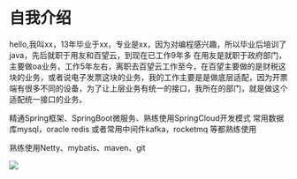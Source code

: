 # 自我介绍

hello,我叫xx，13年毕业于xx，专业是xx，因为对编程感兴趣，所以毕业后培训了java，先后就职于用友和百望云，到现在已工作9年多
在用友是就职于政府部门，主要做oa业务，工作5年左右，离职去百望云工作至今，在百望主要做的是财税这块的业务，或者说电子发票这块的业务，我的工作主要是是做底层适配，因为开票端有很多不同的设备，为了让上层业务有统一的接口，我所在的部门，就是做这个适配统一接口的业务。

精通Spring框架、SpringBoot微服务、熟练使用SpringCloud开发模式
常用数据库mysql，oracle redis
或者常用中间件kafka，rocketmq
等都熟练使用

熟练使用Netty、mybatis、maven、git



![](https://p.ipic.vip/obeo3v.jpg)